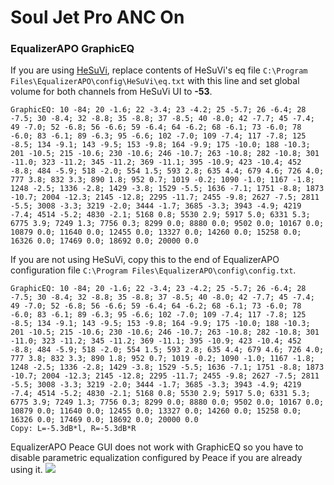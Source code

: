 # Soul Jet Pro ANC On
### EqualizerAPO GraphicEQ
If you are using [HeSuVi](https://sourceforge.net/projects/hesuvi/), replace contents of HeSuVi's eq file `C:\Program Files\EqualizerAPO\config\HeSuVi\eq.txt` with this line and set global volume for both channels from HeSuVi UI to **-53**.
```
GraphicEQ: 10 -84; 20 -1.6; 22 -3.4; 23 -4.2; 25 -5.7; 26 -6.4; 28 -7.5; 30 -8.4; 32 -8.8; 35 -8.8; 37 -8.5; 40 -8.0; 42 -7.7; 45 -7.4; 49 -7.0; 52 -6.8; 56 -6.6; 59 -6.4; 64 -6.2; 68 -6.1; 73 -6.0; 78 -6.0; 83 -6.1; 89 -6.3; 95 -6.6; 102 -7.0; 109 -7.4; 117 -7.8; 125 -8.5; 134 -9.1; 143 -9.5; 153 -9.8; 164 -9.9; 175 -10.0; 188 -10.3; 201 -10.5; 215 -10.6; 230 -10.6; 246 -10.7; 263 -10.8; 282 -10.8; 301 -11.0; 323 -11.2; 345 -11.2; 369 -11.1; 395 -10.9; 423 -10.4; 452 -8.8; 484 -5.9; 518 -2.0; 554 1.5; 593 2.8; 635 4.4; 679 4.6; 726 4.0; 777 3.8; 832 3.3; 890 1.8; 952 0.7; 1019 -0.2; 1090 -1.0; 1167 -1.8; 1248 -2.5; 1336 -2.8; 1429 -3.8; 1529 -5.5; 1636 -7.1; 1751 -8.8; 1873 -10.7; 2004 -12.3; 2145 -12.8; 2295 -11.7; 2455 -9.8; 2627 -7.5; 2811 -5.5; 3008 -3.3; 3219 -2.0; 3444 -1.7; 3685 -3.3; 3943 -4.9; 4219 -7.4; 4514 -5.2; 4830 -2.1; 5168 0.8; 5530 2.9; 5917 5.0; 6331 5.3; 6775 3.9; 7249 1.3; 7756 0.3; 8299 0.0; 8880 0.0; 9502 0.0; 10167 0.0; 10879 0.0; 11640 0.0; 12455 0.0; 13327 0.0; 14260 0.0; 15258 0.0; 16326 0.0; 17469 0.0; 18692 0.0; 20000 0.0
```
If you are not using HeSuVi, copy this to the end of EqualizerAPO configuration file `C:\Program Files\EqualizerAPO\config\config.txt`.
```
GraphicEQ: 10 -84; 20 -1.6; 22 -3.4; 23 -4.2; 25 -5.7; 26 -6.4; 28 -7.5; 30 -8.4; 32 -8.8; 35 -8.8; 37 -8.5; 40 -8.0; 42 -7.7; 45 -7.4; 49 -7.0; 52 -6.8; 56 -6.6; 59 -6.4; 64 -6.2; 68 -6.1; 73 -6.0; 78 -6.0; 83 -6.1; 89 -6.3; 95 -6.6; 102 -7.0; 109 -7.4; 117 -7.8; 125 -8.5; 134 -9.1; 143 -9.5; 153 -9.8; 164 -9.9; 175 -10.0; 188 -10.3; 201 -10.5; 215 -10.6; 230 -10.6; 246 -10.7; 263 -10.8; 282 -10.8; 301 -11.0; 323 -11.2; 345 -11.2; 369 -11.1; 395 -10.9; 423 -10.4; 452 -8.8; 484 -5.9; 518 -2.0; 554 1.5; 593 2.8; 635 4.4; 679 4.6; 726 4.0; 777 3.8; 832 3.3; 890 1.8; 952 0.7; 1019 -0.2; 1090 -1.0; 1167 -1.8; 1248 -2.5; 1336 -2.8; 1429 -3.8; 1529 -5.5; 1636 -7.1; 1751 -8.8; 1873 -10.7; 2004 -12.3; 2145 -12.8; 2295 -11.7; 2455 -9.8; 2627 -7.5; 2811 -5.5; 3008 -3.3; 3219 -2.0; 3444 -1.7; 3685 -3.3; 3943 -4.9; 4219 -7.4; 4514 -5.2; 4830 -2.1; 5168 0.8; 5530 2.9; 5917 5.0; 6331 5.3; 6775 3.9; 7249 1.3; 7756 0.3; 8299 0.0; 8880 0.0; 9502 0.0; 10167 0.0; 10879 0.0; 11640 0.0; 12455 0.0; 13327 0.0; 14260 0.0; 15258 0.0; 16326 0.0; 17469 0.0; 18692 0.0; 20000 0.0
Copy: L=-5.3dB*l, R=-5.3dB*R
```
EqualizerAPO Peace GUI does not work with GraphicEQ so you have to disable parametric equalization configured by Peace if you are already using it.
![](https://raw.githubusercontent.com/jaakkopasanen/AutoEq/master/results/Headphone.com/innerfidelity/onear/Soul%20Jet%20Pro%20ANC%20On/Soul%20Jet%20Pro%20ANC%20On.png)
